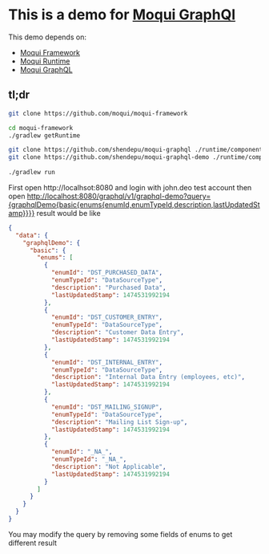 # This is a demo for [Moqui GraphQl](https://github.com/shendepu/moqui-graphql) 

This demo depends on:
- [Moqui Framework](https://github.com/moqui/moqui-framework)
- [Moqui Runtime](https://github.com/moqui/moqui-runtime)
- [Moqui GraphQL](https://github.com/shendepu/moqui-graphql)
 
## tl;dr

```sh
git clone https://github.com/moqui/moqui-framework

cd moqui-framework
./gradlew getRuntime

git clone https://github.com/shendepu/moqui-graphql ./runtime/component/moqui-graphql
git clone https://github.com/shendepu/moqui-graphql-demo ./runtime/component/mqoui-graphql-demo
 
./gradlew run 
```

First open http://localhsot:8080 and login with john.deo test account
then open [http://localhost:8080/graphql/v1/graphql-demo?query={graphqlDemo{basic{enums{enumId,enumTypeId,description,lastUpdatedStamp}}}}](http://localhost:8080/graphql/v1/graphql-demo?query={graphqlDemo{basic{enums{enumId,enumTypeId,description,lastUpdatedStamp}}}})
result would be like 
```json
{
  "data": {
    "graphqlDemo": {
      "basic": {
        "enums": [
          {
            "enumId": "DST_PURCHASED_DATA",
            "enumTypeId": "DataSourceType",
            "description": "Purchased Data",
            "lastUpdatedStamp": 1474531992194
          },
          {
            "enumId": "DST_CUSTOMER_ENTRY",
            "enumTypeId": "DataSourceType",
            "description": "Customer Data Entry",
            "lastUpdatedStamp": 1474531992194
          },
          {
            "enumId": "DST_INTERNAL_ENTRY",
            "enumTypeId": "DataSourceType",
            "description": "Internal Data Entry (employees, etc)",
            "lastUpdatedStamp": 1474531992194
          },
          {
            "enumId": "DST_MAILING_SIGNUP",
            "enumTypeId": "DataSourceType",
            "description": "Mailing List Sign-up",
            "lastUpdatedStamp": 1474531992194
          },
          {
            "enumId": "_NA_",
            "enumTypeId": "_NA_",
            "description": "Not Applicable",
            "lastUpdatedStamp": 1474531992194
          }
        ]
      }
    }
  }
}
```

You may modify the query by removing some fields of enums to get different result  
